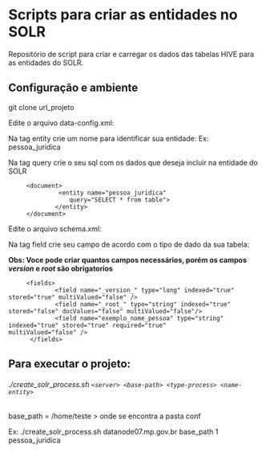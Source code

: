 #  Scripts para criar as entidades no SOLR
Repositório de script para criar e carregar os dados das tabelas HIVE para as entidades do SOLR.

## Configuração e ambiente

git clone url_projeto

Edite o arquivo data-config.xml:

Na tag entity crie um nome para identificar sua entidade: Ex: pessoa_juridica

Na tag query crie o seu sql com os dados que deseja incluir na entidade do SOLR


         <document>
                  <entity name="pessoa_juridica"
                     query="SELECT * from table">
                 </entity>
         </document>

Edite o arquivo schema.xml:

Na tag field crie seu campo de acordo com o tipo de dado da sua tabela:

**Obs: Voce pode criar quantos campos necessários, porém os campos _version_ e _root_ são obrigatorios**

         <fields>
                 <field name="_version_" type="long" indexed="true" stored="true" multiValued="false" />
                 <field name="_root_" type="string" indexed="true" stored="false" docValues="false" multiValued="false"/>
                 <field name="exemplo_nome_pessoa" type="string" indexed="true" stored="true" required="true"          multiValued="false" />
          </fields>

## Para executar o projeto:

###### ./create_solr_process.sh  `<server> <base-path> <type-process> <name-entity>`
         
base_path = /home/teste > onde se encontra a pasta conf 
         
Ex: ./create_solr_process.sh datanode07.mp.gov.br base_path 1 pessoa_juridica
